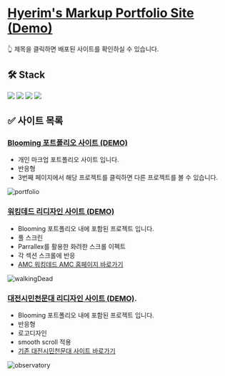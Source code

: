 # [Hyerim's Markup Portfolio Site (Demo)](https://hyerim-markup-porfolio.netlify.app/)
:point_up_2: 제목을 클릭하면 배포된 사이트를 확인하실 수 있습니다.

## 🛠️ Stack
<img src="https://img.shields.io/badge/HTML5-E34F26?style=flat-round&logo=html5&logoColor=white"/> <img src="https://img.shields.io/badge/CSS3-1572B6?style=flat-round&logo=css3&logoColor=white"/> <img src="https://img.shields.io/badge/JavaScript-F7DF1E?style=flat-round&logo=javascript&logoColor=white"/> <img src="https://img.shields.io/badge/JQuery-0769AD?style=flat-round&logo=jquery&logoColor=white"/>

## ✅ 사이트 목록
### [Blooming 포트폴리오 사이트 (DEMO)](https://hyerim-markup-porfolio.netlify.app/)
  - 개인 마크업 포트폴리오 사이트 입니다.
  - 반응형
  - 3번째 페이지에서 해당 프로젝트를 클릭하면 다른 프로젝트를 볼 수 있습니다.
  
![portfolio](https://user-images.githubusercontent.com/64674174/235289458-96935928-ffad-4562-85f3-fd390c221080.gif)

### [워킹데드 리디자인 사이트 (DEMO)](https://hyerim-markup-porfolio.netlify.app/walking-dead/index.html)
  - Blooming 포트폴리오 내에 포함된 프로젝트 입니다.
  - 풀 스크린
  - Parrallex를 활용한 화려한 스크롤 이펙트
  - 각 섹션 스크롤에 반응
  - [AMC 워킹데드 AMC 홈페이지 바로가기](https://www.amc.com/shows/the-walking-dead--1002293)
  
![walkingDead](https://user-images.githubusercontent.com/64674174/235289481-38e7c8b0-9eac-4c81-ab46-427abeadfcf4.gif)

### [대전시민천문대 리디자인 사이트 (DEMO)](https://hyerim-markup-porfolio.netlify.app/observatory(responsive)/index.html).
  - Blooming 포트폴리오 내에 포함된 프로젝트 입니다.
  - 반응형
  - 로고디자인
  - smooth scroll 적용
  - [기존 대전시민천문대 사이트 바로가기](https://djstar.kr/)
  
![observatory](https://user-images.githubusercontent.com/64674174/235289496-78a8409d-00a2-4630-bc0b-6092ee2e9a27.gif)
